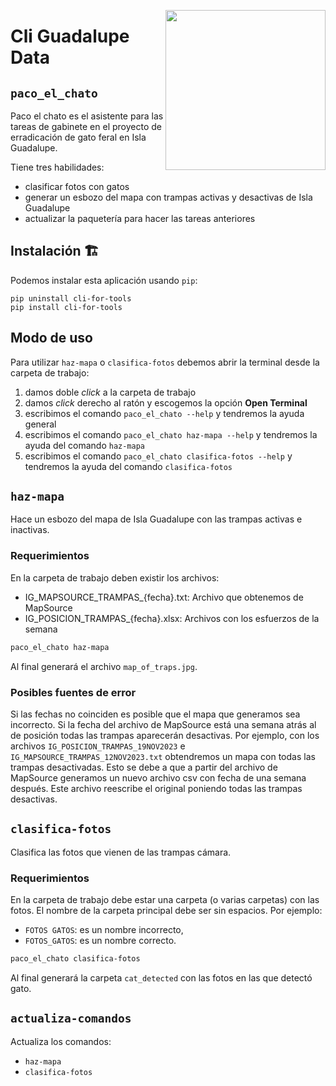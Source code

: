 <a href="https://www.islas.org.mx/"><img src="https://www.islas.org.mx/img/logo.svg" align="right" width="256" /></a>
# Cli Guadalupe Data

## `paco_el_chato`
Paco el chato es el asistente para las tareas de gabinete en el proyecto de erradicación de gato
feral en Isla Guadalupe.

Tiene tres habilidades:
- clasificar fotos con gatos
- generar un esbozo del mapa con trampas activas y desactivas de Isla Guadalupe
- actualizar la paquetería para hacer las tareas anteriores

## Instalación 🏗️
Podemos instalar esta aplicación usando `pip`:
```shell
pip uninstall cli-for-tools
pip install cli-for-tools
```

## Modo de uso
Para utilizar `haz-mapa` o `clasifica-fotos` debemos abrir la terminal desde la carpeta de trabajo:
1. damos doble _click_ a la carpeta de trabajo
1. damos _click_ derecho al ratón y escogemos la opción **Open Terminal**
1. escribimos el comando `paco_el_chato --help` y tendremos la ayuda general
1. escribimos el comando `paco_el_chato haz-mapa --help` y tendremos la ayuda del comando `haz-mapa`
1. escribimos el comando `paco_el_chato clasifica-fotos --help` y tendremos la ayuda del comando `clasifica-fotos`

## `haz-mapa`
Hace un esbozo del mapa de Isla Guadalupe con las trampas activas e inactivas.

### Requerimientos
En la carpeta de trabajo deben existir los archivos:
- IG_MAPSOURCE_TRAMPAS_{fecha}.txt: Archivo que obtenemos de MapSource
- IG_POSICION_TRAMPAS_{fecha}.xlsx: Archivos con los esfuerzos de la semana

``` sh
paco_el_chato haz-mapa
```

Al final generará el archivo `map_of_traps.jpg`.

### Posibles fuentes de error
Si las fechas no coinciden es posible que el mapa que generamos sea incorrecto.
Si la fecha del archivo de MapSource está una semana atrás al de posición todas las trampas aparecerán desactivas.
Por ejemplo, con los archivos `IG_POSICION_TRAMPAS_19NOV2023` e `IG_MAPSOURCE_TRAMPAS_12NOV2023.txt` obtendremos un mapa con todas las trampas desactivadas. 
Esto se debe a que a partir del archivo de MapSource generamos un nuevo archivo csv con fecha de una semana después.
Este archivo reescribe el original poniendo todas las trampas desactivas.


## `clasifica-fotos`
Clasifica las fotos que vienen de las trampas cámara.

### Requerimientos
En la carpeta de trabajo debe estar una carpeta (o varias carpetas) con las fotos.
El nombre de la carpeta principal debe ser sin espacios. Por ejemplo:
- `FOTOS GATOS`: es un nombre incorrecto,
- `FOTOS_GATOS`: es un nombre correcto.

``` sh
paco_el_chato clasifica-fotos
```

Al final generará la carpeta `cat_detected` con las fotos en las que detectó gato.

## `actualiza-comandos`
Actualiza los comandos:
- `haz-mapa`
- `clasifica-fotos`
